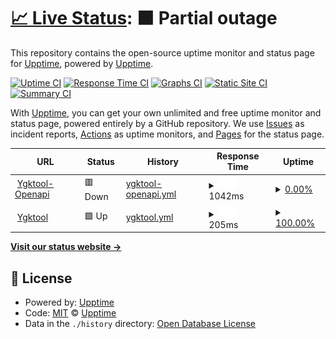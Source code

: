 # [📈 Live Status](https://demo.upptime.js.org): <!--live status--> **🟧 Partial outage**

This repository contains the open-source uptime monitor and status page for [Upptime](https://upptime.js.org), powered by [Upptime](https://github.com/upptime/upptime).

[![Uptime CI](https://github.com/upptime/upptime/workflows/Uptime%20CI/badge.svg)](https://github.com/upptime/upptime/actions?query=workflow%3A%22Uptime+CI%22)
[![Response Time CI](https://github.com/upptime/upptime/workflows/Response%20Time%20CI/badge.svg)](https://github.com/upptime/upptime/actions?query=workflow%3A%22Response+Time+CI%22)
[![Graphs CI](https://github.com/upptime/upptime/workflows/Graphs%20CI/badge.svg)](https://github.com/upptime/upptime/actions?query=workflow%3A%22Graphs+CI%22)
[![Static Site CI](https://github.com/upptime/upptime/workflows/Static%20Site%20CI/badge.svg)](https://github.com/upptime/upptime/actions?query=workflow%3A%22Static+Site+CI%22)
[![Summary CI](https://github.com/upptime/upptime/workflows/Summary%20CI/badge.svg)](https://github.com/upptime/upptime/actions?query=workflow%3A%22Summary+CI%22)

With [Upptime](https://upptime.js.org), you can get your own unlimited and free uptime monitor and status page, powered entirely by a GitHub repository. We use [Issues](https://github.com/upptime/upptime/issues) as incident reports, [Actions](https://github.com/upptime/upptime/actions) as uptime monitors, and [Pages](https://demo.upptime.js.org) for the status page.

<!--start: status pages-->
<!-- This summary is generated by Upptime (https://github.com/upptime/upptime) -->
<!-- Do not edit this manually, your changes will be overwritten -->
<!-- prettier-ignore -->
| URL | Status | History | Response Time | Uptime |
| --- | ------ | ------- | ------------- | ------ |
| <img alt="" src="https://favicons.githubusercontent.com/openapi.ygktool.com" height="13"> [Ygktool-Openapi](https://openapi.ygktool.com) | 🟥 Down | [ygktool-openapi.yml](https://github.com/RiverTwilight/ygkapi-status/commits/HEAD/history/ygktool-openapi.yml) | <details><summary><img alt="Response time graph" src="./graphs/ygktool-openapi/response-time-week.png" height="20"> 1042ms</summary><br><a href="https://upptime.github.io/upptime/history/ygktool-openapi"><img alt="Response time 1042" src="https://img.shields.io/endpoint?url=https%3A%2F%2Fraw.githubusercontent.com%2FRiverTwilight%2Fygkapi-status%2FHEAD%2Fapi%2Fygktool-openapi%2Fresponse-time.json"></a><br><a href="https://upptime.github.io/upptime/history/ygktool-openapi"><img alt="24-hour response time 1123" src="https://img.shields.io/endpoint?url=https%3A%2F%2Fraw.githubusercontent.com%2FRiverTwilight%2Fygkapi-status%2FHEAD%2Fapi%2Fygktool-openapi%2Fresponse-time-day.json"></a><br><a href="https://upptime.github.io/upptime/history/ygktool-openapi"><img alt="7-day response time 1042" src="https://img.shields.io/endpoint?url=https%3A%2F%2Fraw.githubusercontent.com%2FRiverTwilight%2Fygkapi-status%2FHEAD%2Fapi%2Fygktool-openapi%2Fresponse-time-week.json"></a><br><a href="https://upptime.github.io/upptime/history/ygktool-openapi"><img alt="30-day response time 1042" src="https://img.shields.io/endpoint?url=https%3A%2F%2Fraw.githubusercontent.com%2FRiverTwilight%2Fygkapi-status%2FHEAD%2Fapi%2Fygktool-openapi%2Fresponse-time-month.json"></a><br><a href="https://upptime.github.io/upptime/history/ygktool-openapi"><img alt="1-year response time 1042" src="https://img.shields.io/endpoint?url=https%3A%2F%2Fraw.githubusercontent.com%2FRiverTwilight%2Fygkapi-status%2FHEAD%2Fapi%2Fygktool-openapi%2Fresponse-time-year.json"></a></details> | <details><summary><a href="https://upptime.github.io/upptime/history/ygktool-openapi">0.00%</a></summary><a href="https://upptime.github.io/upptime/history/ygktool-openapi"><img alt="All-time uptime 0.00%" src="https://img.shields.io/endpoint?url=https%3A%2F%2Fraw.githubusercontent.com%2FRiverTwilight%2Fygkapi-status%2FHEAD%2Fapi%2Fygktool-openapi%2Fuptime.json"></a><br><a href="https://upptime.github.io/upptime/history/ygktool-openapi"><img alt="24-hour uptime 0.00%" src="https://img.shields.io/endpoint?url=https%3A%2F%2Fraw.githubusercontent.com%2FRiverTwilight%2Fygkapi-status%2FHEAD%2Fapi%2Fygktool-openapi%2Fuptime-day.json"></a><br><a href="https://upptime.github.io/upptime/history/ygktool-openapi"><img alt="7-day uptime 0.00%" src="https://img.shields.io/endpoint?url=https%3A%2F%2Fraw.githubusercontent.com%2FRiverTwilight%2Fygkapi-status%2FHEAD%2Fapi%2Fygktool-openapi%2Fuptime-week.json"></a><br><a href="https://upptime.github.io/upptime/history/ygktool-openapi"><img alt="30-day uptime 0.00%" src="https://img.shields.io/endpoint?url=https%3A%2F%2Fraw.githubusercontent.com%2FRiverTwilight%2Fygkapi-status%2FHEAD%2Fapi%2Fygktool-openapi%2Fuptime-month.json"></a><br><a href="https://upptime.github.io/upptime/history/ygktool-openapi"><img alt="1-year uptime 0.00%" src="https://img.shields.io/endpoint?url=https%3A%2F%2Fraw.githubusercontent.com%2FRiverTwilight%2Fygkapi-status%2FHEAD%2Fapi%2Fygktool-openapi%2Fuptime-year.json"></a></details>
| <img alt="" src="https://favicons.githubusercontent.com/www.ygktool.com" height="13"> [Ygktool](https://www.ygktool.com) | 🟩 Up | [ygktool.yml](https://github.com/RiverTwilight/ygkapi-status/commits/HEAD/history/ygktool.yml) | <details><summary><img alt="Response time graph" src="./graphs/ygktool/response-time-week.png" height="20"> 205ms</summary><br><a href="https://upptime.github.io/upptime/history/ygktool"><img alt="Response time 205" src="https://img.shields.io/endpoint?url=https%3A%2F%2Fraw.githubusercontent.com%2FRiverTwilight%2Fygkapi-status%2FHEAD%2Fapi%2Fygktool%2Fresponse-time.json"></a><br><a href="https://upptime.github.io/upptime/history/ygktool"><img alt="24-hour response time 139" src="https://img.shields.io/endpoint?url=https%3A%2F%2Fraw.githubusercontent.com%2FRiverTwilight%2Fygkapi-status%2FHEAD%2Fapi%2Fygktool%2Fresponse-time-day.json"></a><br><a href="https://upptime.github.io/upptime/history/ygktool"><img alt="7-day response time 205" src="https://img.shields.io/endpoint?url=https%3A%2F%2Fraw.githubusercontent.com%2FRiverTwilight%2Fygkapi-status%2FHEAD%2Fapi%2Fygktool%2Fresponse-time-week.json"></a><br><a href="https://upptime.github.io/upptime/history/ygktool"><img alt="30-day response time 205" src="https://img.shields.io/endpoint?url=https%3A%2F%2Fraw.githubusercontent.com%2FRiverTwilight%2Fygkapi-status%2FHEAD%2Fapi%2Fygktool%2Fresponse-time-month.json"></a><br><a href="https://upptime.github.io/upptime/history/ygktool"><img alt="1-year response time 205" src="https://img.shields.io/endpoint?url=https%3A%2F%2Fraw.githubusercontent.com%2FRiverTwilight%2Fygkapi-status%2FHEAD%2Fapi%2Fygktool%2Fresponse-time-year.json"></a></details> | <details><summary><a href="https://upptime.github.io/upptime/history/ygktool">100.00%</a></summary><a href="https://upptime.github.io/upptime/history/ygktool"><img alt="All-time uptime 100.00%" src="https://img.shields.io/endpoint?url=https%3A%2F%2Fraw.githubusercontent.com%2FRiverTwilight%2Fygkapi-status%2FHEAD%2Fapi%2Fygktool%2Fuptime.json"></a><br><a href="https://upptime.github.io/upptime/history/ygktool"><img alt="24-hour uptime 100.00%" src="https://img.shields.io/endpoint?url=https%3A%2F%2Fraw.githubusercontent.com%2FRiverTwilight%2Fygkapi-status%2FHEAD%2Fapi%2Fygktool%2Fuptime-day.json"></a><br><a href="https://upptime.github.io/upptime/history/ygktool"><img alt="7-day uptime 100.00%" src="https://img.shields.io/endpoint?url=https%3A%2F%2Fraw.githubusercontent.com%2FRiverTwilight%2Fygkapi-status%2FHEAD%2Fapi%2Fygktool%2Fuptime-week.json"></a><br><a href="https://upptime.github.io/upptime/history/ygktool"><img alt="30-day uptime 100.00%" src="https://img.shields.io/endpoint?url=https%3A%2F%2Fraw.githubusercontent.com%2FRiverTwilight%2Fygkapi-status%2FHEAD%2Fapi%2Fygktool%2Fuptime-month.json"></a><br><a href="https://upptime.github.io/upptime/history/ygktool"><img alt="1-year uptime 100.00%" src="https://img.shields.io/endpoint?url=https%3A%2F%2Fraw.githubusercontent.com%2FRiverTwilight%2Fygkapi-status%2FHEAD%2Fapi%2Fygktool%2Fuptime-year.json"></a></details>

<!--end: status pages-->

[**Visit our status website →**](https://demo.upptime.js.org)

## 📄 License

- Powered by: [Upptime](https://github.com/upptime/upptime)
- Code: [MIT](./LICENSE) © [Upptime](https://upptime.js.org)
- Data in the `./history` directory: [Open Database License](https://opendatacommons.org/licenses/odbl/1-0/)
